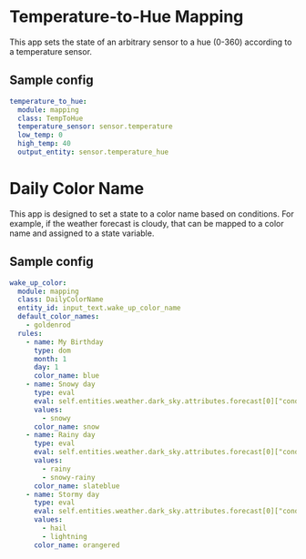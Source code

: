 # Temperature-to-Hue Mapping

This app sets the state of an arbitrary sensor to a hue (0-360) according to a temperature sensor.

## Sample config

```yaml
temperature_to_hue:
  module: mapping
  class: TempToHue
  temperature_sensor: sensor.temperature
  low_temp: 0
  high_temp: 40
  output_entity: sensor.temperature_hue

```

# Daily Color Name

This app is designed to set a state to a color name based on conditions. For example, if the weather forecast is cloudy, that can be mapped to a color name and assigned to a state variable.

## Sample config

```yaml
wake_up_color:
  module: mapping
  class: DailyColorName
  entity_id: input_text.wake_up_color_name
  default_color_names:
    - goldenrod
  rules:
    - name: My Birthday
      type: dom
      month: 1
      day: 1
      color_name: blue
    - name: Snowy day
      type: eval
      eval: self.entities.weather.dark_sky.attributes.forecast[0]["condition"]
      values:
        - snowy
      color_name: snow
    - name: Rainy day
      type: eval
      eval: self.entities.weather.dark_sky.attributes.forecast[0]["condition"]
      values:
        - rainy
        - snowy-rainy
      color_name: slateblue
    - name: Stormy day
      type: eval
      eval: self.entities.weather.dark_sky.attributes.forecast[0]["condition"]
      values:
        - hail
        - lightning
      color_name: orangered

```


